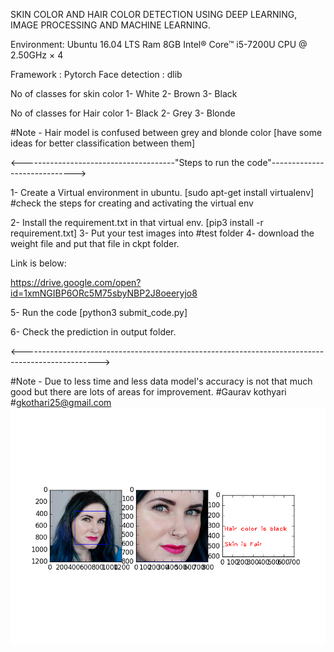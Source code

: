 SKIN COLOR AND HAIR COLOR DETECTION USING DEEP LEARNING, IMAGE PROCESSING AND MACHINE LEARNING.

Environment:
Ubuntu 16.04 LTS
Ram 8GB
Intel® Core™ i5-7200U CPU @ 2.50GHz × 4 

Framework : Pytorch
Face detection : dlib

No of classes for skin color 
1- White
2- Brown
3- Black

No of classes for Hair color
1- Black
2- Grey
3- Blonde

#Note - Hair model is confused between grey and blonde color [have some ideas for better classification between them]
 
<--------------------------------------"Steps to run the code"----------------------------->

1- Create a Virtual environment in ubuntu.
[sudo apt-get install virtualenv]
#check the steps for creating and activating the virtual env

2- Install the requirement.txt in that virtual env. [pip3 install -r requirement.txt]
3- Put your test images into #test folder
4- download the weight file and put that file in ckpt folder. 

Link is below:

https://drive.google.com/open?id=1xmNGIBP6ORc5M75sbyNBP2J8oeeryjo8

   
5- Run the code [python3 submit_code.py]

6- Check the prediction in output folder.

<------------------------------------------------------------------------------------------------->

#Note - Due to less time and less data model's accuracy is not that much good but there are lots of areas for improvement.
#Gaurav kothyari
#gkothari25@gmail.com 
![Image description](Wet-n-Wild-Reserve-Your-Cabana-Pale-Skin.png)
